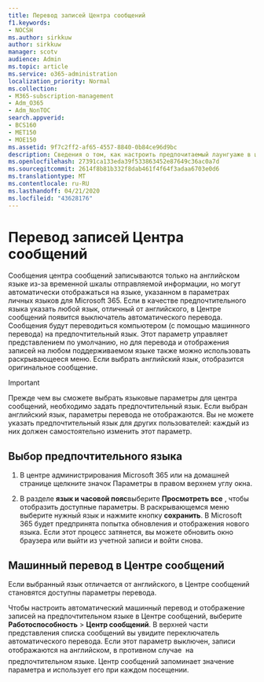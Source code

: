 ```yaml
---
title: Перевод записей Центра сообщений
f1.keywords:
- NOCSH
ms.author: sirkkuw
author: sirkkuw
manager: scotv
audience: Admin
ms.topic: article
ms.service: o365-administration
localization_priority: Normal
ms.collection:
- M365-subscription-management
- Adm_O365
- Adm_NonTOC
search.appverid:
- BCS160
- MET150
- MOE150
ms.assetid: 9f7c2ff2-af65-4557-8840-0b84ce96d9bc
description: Сведения о том, как настроить предпочитаемый лаунгуаже в центре сообщений для автоматического перевода публикаций.
ms.openlocfilehash: 27391ca133eda39f533863452e87649c36ac0a7d
ms.sourcegitcommit: 2614f8b81b332f8dab461f4f64f3adaa6703e0d6
ms.translationtype: MT
ms.contentlocale: ru-RU
ms.lasthandoff: 04/21/2020
ms.locfileid: "43628176"
---
```

# <a name="language-translation-for-message-center-posts"></a>Перевод записей Центра сообщений

Сообщения центра сообщений записываются только на английском языке из-за временной шкалы отправляемой информации, но могут автоматически отображаться на языке, указанном в параметрах личных языков для Microsoft 365. Если в качестве предпочтительного языка указать любой язык, отличный от английского, в Центре сообщений появится выключатель автоматического перевода. Сообщения будут переводиться компьютером (с помощью машинного перевода) на предпочтительный язык. Этот параметр управляет представлением по умолчанию, но для перевода и отображения записей на любом поддерживаемом языке также можно использовать раскрывающееся меню. Если выбрать английский язык, отобразится оригинальное сообщение.
  
> [!IMPORTANT]
> Прежде чем вы сможете выбрать языковые параметры для центра сообщений, необходимо задать предпочтительный язык. Если выбран английский язык, параметры перевода не отображаются. Вы не можете указать предпочтительный язык для других пользователей: каждый из них должен самостоятельно изменить этот параметр. 
  
## <a name="set-your-preferred-language"></a>Выбор предпочтительного языка

1. В центре администрирования Microsoft 365 или на домашней странице щелкните значок Параметры в правом верхнем углу окна.
  
2. В разделе **язык и часовой пояс**выберите **Просмотреть все** , чтобы отобразить доступные параметры. В раскрывающемся меню выберите нужный язык и нажмите кнопку **сохранить**. В Microsoft 365 будет предпринята попытка обновления и отображения нового языка. Если этот процесс затянется, вы можете обновить окно браузера или выйти из учетной записи и войти снова.
  
## <a name="machine-translation-in-message-center"></a>Машинный перевод в Центре сообщений

Если выбранный язык отличается от английского, в Центре сообщений становятся доступны параметры перевода.
  
Чтобы настроить автоматический машинный перевод и отображение записей на предпочтительном языке в Центре сообщений, выберите **Работоспособность** \> **Центр сообщений**. В верхней части представления списка сообщений вы увидите переключатель автоматического перевода. Если этот параметр выключен, записи отображаются на английском, в противном случае  на предпочтительном языке. Центр сообщений запоминает значение параметра и использует его при каждом посещении. 

  

